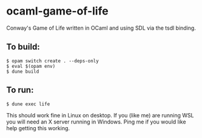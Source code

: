 # ocaml-game-of-life

Conway's Game of Life written in OCaml and using SDL via the tsdl binding.

## To build:

```
$ opam switch create . --deps-only
$ eval $(opam env)
$ dune build
```

## To run:

```
$ dune exec life
```

This should work fine in Linux on desktop. If you (like me) are running WSL
you will need an X server running in Windows. Ping me if you would like help
getting this working.
